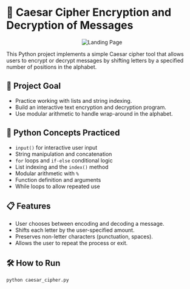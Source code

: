 # 🔐 Caesar Cipher Encryption and Decryption of Messages
<p align="center">
  <img src="https://redeem-innovations.com/wp-content/uploads/2025/04/Caesar-Cipher.jpg" alt="Landing Page" />
</p>
This Python project implements a simple Caesar cipher tool that allows users to encrypt or decrypt messages by shifting letters by a specified number of positions in the alphabet.

## 🎯 Project Goal

- Practice working with lists and string indexing.
- Build an interactive text encryption and decryption program.
- Use modular arithmetic to handle wrap-around in the alphabet.

## 🧠 Python Concepts Practiced

- `input()` for interactive user input
- String manipulation and concatenation
- `for` loops and `if-else` conditional logic
- List indexing and the `index()` method
- Modular arithmetic with `%`
- Function definition and arguments
- While loops to allow repeated use

## 📋 Features

- User chooses between encoding and decoding a message.
- Shifts each letter by the user-specified amount.
- Preserves non-letter characters (punctuation, spaces).
- Allows the user to repeat the process or exit.

## 🛠 How to Run

```bash
python caesar_cipher.py
